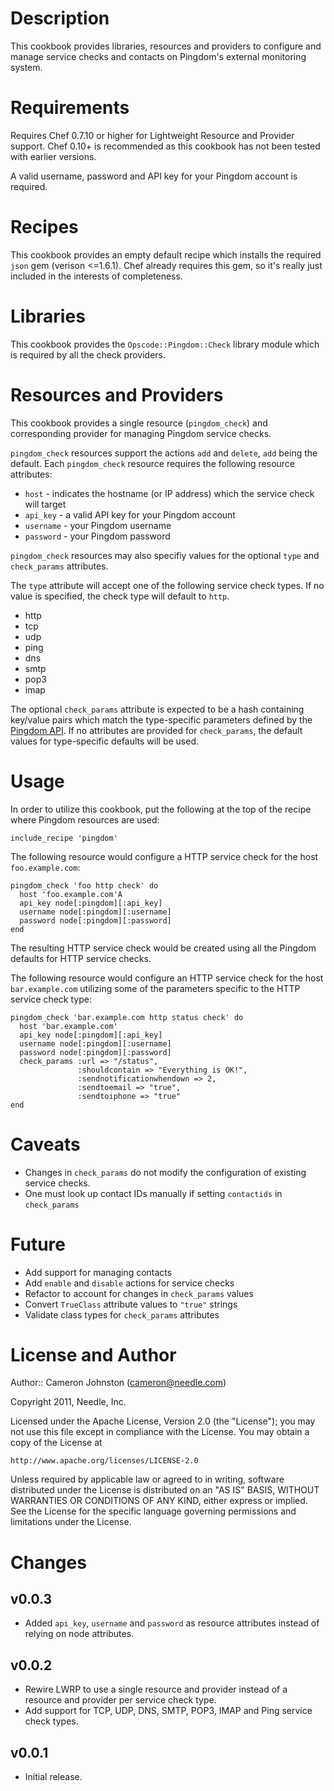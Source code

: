 Description
===========

This cookbook provides libraries, resources and providers to configure and manage service checks and contacts on Pingdom's external monitoring system.

Requirements
============

Requires Chef 0.7.10 or higher for Lightweight Resource and Provider support. Chef 0.10+ is recommended as this cookbook has not been tested with earlier versions.

A valid username, password and API key for your Pingdom account is required.

Recipes
=======

This cookbook provides an empty default recipe which installs the required `json` gem (verison <=1.6.1). Chef already requires this gem, so it's really just included in the interests of completeness.

Libraries
=========

This cookbook provides the `Opscode::Pingdom::Check` library module which is required by all the check providers.

Resources and Providers
=======================

This cookbook provides a single resource (`pingdom_check`) and corresponding provider for managing Pingdom service checks. 

`pingdom_check` resources support the actions `add` and `delete`, `add` being the default. Each `pingdom_check` resource requires the following resource attributes:

* `host` - indicates the hostname (or IP address) which the service check will target
* `api_key` - a valid API key for your Pingdom account
* `username` - your Pingdom username
* `password` - your Pingdom password

`pingdom_check` resources may also specifiy values for the optional `type` and `check_params` attributes.

The `type` attribute will accept one of the following service check types. If no value is specified, the check type will default to `http`.

* http
* tcp
* udp
* ping
* dns
* smtp
* pop3
* imap

The optional `check_params` attribute is expected to be a hash containing key/value pairs which match the type-specific parameters defined by the [Pingdom API](http://www.pingdom.com/services/api-documentation-rest/#ResourceChecks). If no attributes are provided for `check_params`, the default values for type-specific defaults will be used.

Usage
=====

In order to utilize this cookbook, put the following at the top of the recipe where Pingdom resources are used:

    include_recipe 'pingdom'

The following resource would configure a HTTP service check for the host `foo.example.com`:

    pingdom_check 'foo http check' do
      host 'foo.example.com'A
      api_key node[:pingdom][:api_key]
      username node[:pingdom][:username]
      password node[:pingdom][:password]
    end

The resulting HTTP service check would be created using all the Pingdom defaults for HTTP service checks.

The following resource would configure an HTTP service check for the host `bar.example.com` utilizing some of the parameters specific to the HTTP service check type:

    pingdom_check 'bar.example.com http status check' do
      host 'bar.example.com'
      api_key node[:pingdom][:api_key]
      username node[:pingdom][:username]
      password node[:pingdom][:password]
      check_params :url => "/status",
                   :shouldcontain => "Everything is OK!",
                   :sendnotificationwhendown => 2,
                   :sendtoemail => "true",
                   :sendtoiphone => "true"
    end

Caveats
=======

* Changes in `check_params` do not modify the configuration of existing service checks.
* One must look up contact IDs manually if setting `contactids` in `check_params`

Future
======

* Add support for managing contacts
* Add `enable` and `disable` actions for service checks
* Refactor to account for changes in `check_params` values
* Convert `TrueClass` attribute values to `"true"` strings
* Validate class types for `check_params` attributes

License and Author
==================

Author:: Cameron Johnston (<cameron@needle.com>)

Copyright 2011, Needle, Inc.

Licensed under the Apache License, Version 2.0 (the "License");
you may not use this file except in compliance with the License.
You may obtain a copy of the License at

    http://www.apache.org/licenses/LICENSE-2.0

Unless required by applicable law or agreed to in writing, software
distributed under the License is distributed on an "AS IS" BASIS,
WITHOUT WARRANTIES OR CONDITIONS OF ANY KIND, either express or implied.
See the License for the specific language governing permissions and
limitations under the License.

Changes
=======

## v0.0.3
* Added `api_key`, `username` and `password` as resource attributes instead of relying on node attributes.

## v0.0.2
* Rewire LWRP to use a single resource and provider instead of a resource and provider per service check type.
* Add support for TCP, UDP, DNS, SMTP, POP3, IMAP and Ping service check types.

## v0.0.1
* Initial release.

